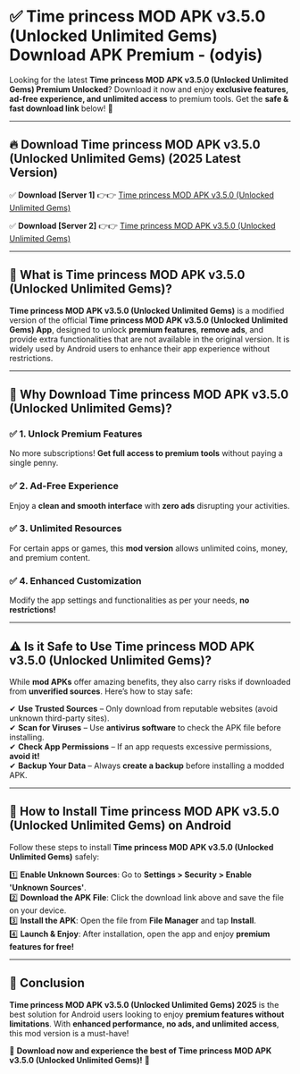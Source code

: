 
# ✅ Time princess MOD APK v3.5.0 (Unlocked Unlimited Gems) Download APK Premium -  (odyis) 

Looking for the latest **Time princess MOD APK v3.5.0 (Unlocked Unlimited Gems) Premium Unlocked**? Download it now and enjoy **exclusive features, ad-free experience, and unlimited access** to premium tools. Get the **safe & fast download link** below! 🚀

---

## 🔥 Download Time princess MOD APK v3.5.0 (Unlocked Unlimited Gems) (2025 Latest Version)

✅ **Download [Server 1]** 👉👉 [Time princess MOD APK v3.5.0 (Unlocked Unlimited Gems) ](https://apkcomod.com?title=Time_princess_MOD_APK_v3.5.0_(Unlocked_Unlimited_Gems))  

✅ **Download [Server 2]** 👉👉 [Time princess MOD APK v3.5.0 (Unlocked Unlimited Gems) ](https://apkcomod.com?title=Time_princess_MOD_APK_v3.5.0_(Unlocked_Unlimited_Gems))  


---

## 📌 What is Time princess MOD APK v3.5.0 (Unlocked Unlimited Gems)?

**Time princess MOD APK v3.5.0 (Unlocked Unlimited Gems)** is a modified version of the official **Time princess MOD APK v3.5.0 (Unlocked Unlimited Gems) App**, designed to unlock **premium features**, **remove ads**, and provide extra functionalities that are not available in the original version. It is widely used by Android users to enhance their app experience without restrictions.

---

## 🌟 Why Download Time princess MOD APK v3.5.0 (Unlocked Unlimited Gems)?

### ✅ 1. Unlock Premium Features
No more subscriptions! **Get full access to premium tools** without paying a single penny.

### ✅ 2. Ad-Free Experience
Enjoy a **clean and smooth interface** with **zero ads** disrupting your activities.

### ✅ 3. Unlimited Resources
For certain apps or games, this **mod version** allows unlimited coins, money, and premium content.

### ✅ 4. Enhanced Customization
Modify the app settings and functionalities as per your needs, **no restrictions!**

---

## ⚠️ Is it Safe to Use Time princess MOD APK v3.5.0 (Unlocked Unlimited Gems)?

While **mod APKs** offer amazing benefits, they also carry risks if downloaded from **unverified sources**. Here’s how to stay safe:

✔ **Use Trusted Sources** – Only download from reputable websites (avoid unknown third-party sites).  
✔ **Scan for Viruses** – Use **antivirus software** to check the APK file before installing.  
✔ **Check App Permissions** – If an app requests excessive permissions, **avoid it!**  
✔ **Backup Your Data** – Always **create a backup** before installing a modded APK.

---

## 📲 How to Install Time princess MOD APK v3.5.0 (Unlocked Unlimited Gems) on Android

Follow these steps to install **Time princess MOD APK v3.5.0 (Unlocked Unlimited Gems)** safely:

1️⃣ **Enable Unknown Sources**: Go to **Settings > Security > Enable 'Unknown Sources'**.  
2️⃣ **Download the APK File**: Click the download link above and save the file on your device.  
3️⃣ **Install the APK**: Open the file from **File Manager** and tap **Install**.  
4️⃣ **Launch & Enjoy**: After installation, open the app and enjoy **premium features for free!**

---

## 🚀 Conclusion

**Time princess MOD APK v3.5.0 (Unlocked Unlimited Gems) 2025** is the best solution for Android users looking to enjoy **premium features without limitations**. With **enhanced performance, no ads, and unlimited access**, this mod version is a must-have!

🔻 **Download now and experience the best of Time princess MOD APK v3.5.0 (Unlocked Unlimited Gems)!** 🔻

